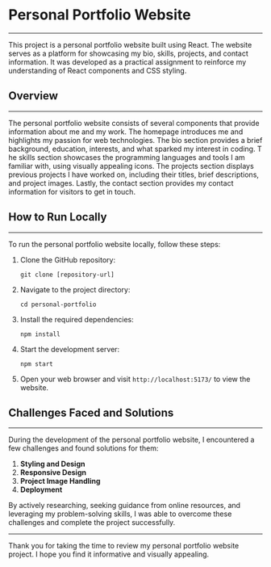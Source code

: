 # Personal Portfolio Website
-------------------------------------------------------------------------------------------------------------------

This project is a personal portfolio website built using React. 
The website serves as a platform for showcasing my bio, skills, projects, and contact information. 
It was developed as a practical assignment to reinforce my understanding of React components and CSS styling.

## Overview
-------------------------------------------------------------------------------------------------------------------

The personal portfolio website consists of several components that provide information about me and my work.
 The homepage introduces me and highlights my passion for web technologies. 
The bio section provides a brief background, education, interests, and what sparked my interest in coding. T
he skills section showcases the programming languages and tools I am familiar with, using visually appealing icons. 
The projects section displays previous projects I have worked on, including their titles, brief descriptions, and project images. 
Lastly, the contact section provides my contact information for visitors to get in touch.

## How to Run Locally
------------------------------------------------------------------------------------------------------------------------------

To run the personal portfolio website locally, follow these steps:

1. Clone the GitHub repository:

   ```
   git clone [repository-url]
   ```

2. Navigate to the project directory:

   ```
   cd personal-portfolio
   ```

3. Install the required dependencies:

   ```
   npm install
   ```

4. Start the development server:

   ```
   npm start
   ```

5. Open your web browser and visit `http://localhost:5173/` to view the website.


## Challenges Faced and Solutions
------------------------------------------------------------------------------------------------------------------------------

During the development of the personal portfolio website, I encountered a few challenges and found solutions for them:

1. **Styling and Design**
2. **Responsive Design**
3. **Project Image Handling**
4. **Deployment**

By actively researching, seeking guidance from online resources, and leveraging my problem-solving skills, 
I was able to overcome these challenges and complete the project successfully.

-------------------------------------------------------------------------------------------------------------------

Thank you for taking the time to review my personal portfolio website project. I hope you find it informative and visually appealing.